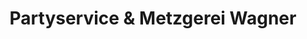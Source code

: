 ---
title: "Partyservice & Metzgerei Wagner"
url: /sulzschneid/partyservice-und-metzgerei-wagner/
shop: Metzgerei
---